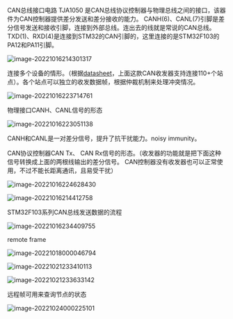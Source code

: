 

CAN总线接口电路   TJA1050 是CAN总线协议控制器与物理总线之间的接口，该器件为CAN控制器提供差分发送和差分接收的能力。 CANH(6)、CANL(7)引脚是差分信号发送和接收引脚，连接到外部总线。连出去的线就是常说的CAN总线。TXD(1)、RXD(4)是连接到STM32的CAN引脚的，这里连接的是STM32F103的PA12和PA11引脚。

![image-20221016214301317](https://blog-pic-1313935212.cos.ap-guangzhou.myqcloud.com/imgs/202210162143360.png)

连接多个设备的情形。（根据[datasheet](https://max.book118.com/html/2019/1010/8142045045002054.shtm)，上面这款CAN收发器支持连接110+个站点）。各个站点可以独立的收发数据帧，根据仲裁机制来处理冲突情况。

![image-20221016223714761](https://blog-pic-1313935212.cos.ap-guangzhou.myqcloud.com/imgs/202210162237799.png)

物理接口CANH、CANL信号的形态

![image-20221016223051138](https://blog-pic-1313935212.cos.ap-guangzhou.myqcloud.com/imgs/202210162230174.png)

CANH和CANL是一对差分信号，提升了抗干扰能力。noisy immunity。

CAN协议控制器CAN Tx、 CAN Rx信号的形态。（收发器的功能就是把下面这种信号转换成上面的两根线输出的差分信号。 CAN控制器没有收发器也可以正常使用，不过不能长距离通讯，且易受干扰）

![image-20221016224628430](https://blog-pic-1313935212.cos.ap-guangzhou.myqcloud.com/imgs/202210162246459.png)



![image-20221016214412758](https://blog-pic-1313935212.cos.ap-guangzhou.myqcloud.com/imgs/202210162144788.png)

STM32F103系列CAN总线发送数据的流程

![image-20221016234409755](https://blog-pic-1313935212.cos.ap-guangzhou.myqcloud.com/imgs/202210162344799.png)









remote frame

![image-20221018000046794](https://blog-pic-1313935212.cos.ap-guangzhou.myqcloud.com/imgs/202210180000850.png)

![image-20221021233410113](https://blog-pic-1313935212.cos.ap-guangzhou.myqcloud.com/imgs/202210212334289.png)



![image-20221021233633142](https://blog-pic-1313935212.cos.ap-guangzhou.myqcloud.com/imgs/202210212336204.png)

远程帧可用来查询节点的状态

![image-20221024000225101](https://blog-pic-1313935212.cos.ap-guangzhou.myqcloud.com/imgs/202210240002129.png)